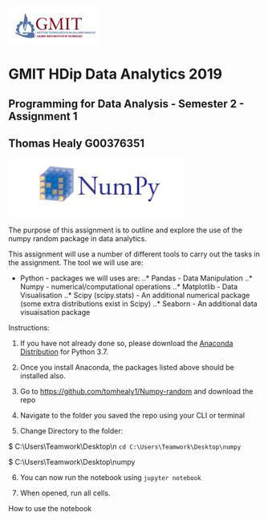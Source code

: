 ![alt text](/images/gmit.PNG)
# GMIT HDip Data Analytics 2019
## Programming for Data Analysis -  Semester 2 - Assignment 1
## Thomas Healy G00376351


![alt text](/images/numpya.PNG)




The purpose of this assignment is to outline and explore the use of the numpy random package in 
data analytics.

This assignment will use a number of different tools to carry out the tasks in the assignment. The tool we will use are:

* Python - packages we will uses are:
..* Pandas - Data Manipulation
..* Numpy - numerical/computational operations
..* Matplotlib - Data Visualisation
..* Scipy (scipy.stats) - An additional numerical package (some extra distributions exist in Scipy)
..* Seaborn - An additional data visuaisation package

Instructions:
1. If you have not already done so, please download the [Anaconda Distribution](https://www.anaconda.com/distribution) for Python 3.7.

2. Once you install Anaconda, the packages listed above should be installed also.

3. Go to https://github.com/tomhealy1/Numpy-random and download the repo

4. Navigate to the folder you saved the repo using your CLI or terminal

5. Change Directory to the folder:

$ C:\Users\Teamwork\Desktop\\n
```cd C:\Users\Teamwork\Desktop\numpy```

$ C:\Users\Teamwork\Desktop\numpy

6. You can now run the notebook using ```jupyter notebook```

7. When opened, run all cells.




How to use the notebook





